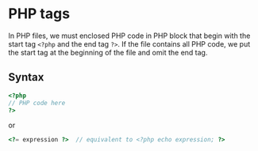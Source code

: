 # PHP tags

In PHP files, we must enclosed PHP code in PHP block that begin with the start tag `<?php` and the end tag `?>`. If the file contains all PHP code, we put the start tag at the beginning of the file and omit the end tag.

## Syntax

```php
<?php
// PHP code here
?>
```

or 

```php
<?= expression ?>  // equivalent to <?php echo expression; ?>
```